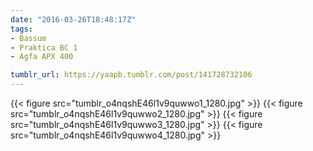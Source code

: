 ```yaml
---
date: "2016-03-26T18:48:17Z"
tags:
- Bassum
- Praktica BC 1
- Agfa APX 400

tumblr_url: https://yaapb.tumblr.com/post/141728732106
---
```

{{< figure src="tumblr_o4nqshE46l1v9quwwo1_1280.jpg" >}} 
{{< figure src="tumblr_o4nqshE46l1v9quwwo2_1280.jpg" >}} 
{{< figure src="tumblr_o4nqshE46l1v9quwwo3_1280.jpg" >}} 
{{< figure src="tumblr_o4nqshE46l1v9quwwo4_1280.jpg" >}} 
  
